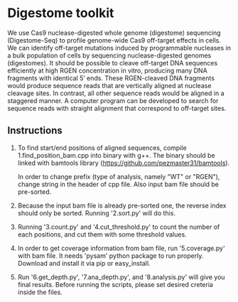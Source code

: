 Digestome toolkit
==

We use Cas9 nuclease-digested whole genome (digestome) sequencing (Digestome-Seq) to profile genome-wide Cas9 off-target effects in cells. We can identify off-target mutations induced by programmable nucleases in a bulk population of cells by sequencing nuclease-digested genomes (digestomes). It should be possible to cleave off-target DNA sequences efficiently at high RGEN concentration in vitro, producing many DNA fragments with identical 5’ ends. These RGEN-cleaved DNA fragments would produce sequence reads that are vertically aligned at nuclease cleavage sites. In contrast, all other sequence reads would be aligned in a staggered manner. A computer program can be developed to search for sequence reads with straight alignment that correspond to off-target sites.

Instructions
--

1. To find start/end positions of aligned sequences, compile 1.find_position_bam.cpp into binary with g++. The binary should be linked with bamtools library (https://github.com/pezmaster31/bamtools).

   In order to change prefix (type of analysis, namely "WT" or "RGEN"), change string in the header of cpp file. Also input bam file should be pre-sorted.

2. Because the input bam file is already pre-sorted one, the reverse index should only be sorted. Running '2.sort.py' will do this.

3. Running '3.count.py' and '4.cut_threshold.py' to count the number of each positions, and cut them with some threshold values.

4. In order to get coverage information from bam file, run '5.coverage.py' with bam file. It needs 'pysam' python package to run properly. Download and install it via pip or easy_install.

5. Run '6.get_depth.py', '7.ana_depth.py', and '8.analysis.py' will give you final results. Before running the scripts, please set desired creteria inside the files.
